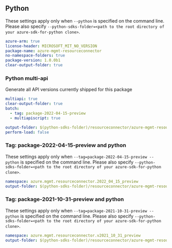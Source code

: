 ## Python

These settings apply only when `--python` is specified on the command line.
Please also specify `--python-sdks-folder=<path to the root directory of your azure-sdk-for-python clone>`.

``` yaml $(python)
azure-arm: true
license-header: MICROSOFT_MIT_NO_VERSION
package-name: azure-mgmt-resourceconnector
no-namespace-folders: true
package-version: 1.0.0b1
clear-output-folder: true
```

### Python multi-api

Generate all API versions currently shipped for this package

```yaml $(python)
multiapi: true
clear-output-folder: true
batch:
  - tag: package-2022-04-15-preview
  - multiapiscript: true
```

``` yaml $(multiapiscript)
output-folder: $(python-sdks-folder)/resourceconnector/azure-mgmt-resourceconnector/azure/mgmt/resourceconnector/
perform-load: false
```

### Tag: package-2022-04-15-preview and python

These settings apply only when `--tag=package-2022-04-15-preview --python` is specified on the command line.
Please also specify `--python-sdks-folder=<path to the root directory of your azure-sdk-for-python clone>`.

``` yaml $(tag) == 'package-2022-04-15-preview'
namespace: azure.mgmt.resourceconnector.2022_04_15_preview
output-folder: $(python-sdks-folder)/resourceconnector/azure-mgmt-resourceconnector/azure/mgmt/resourceconnector/2022_04_15_preview
```

### Tag: package-2021-10-31-preview and python

These settings apply only when `--tag=package-2021-10-31-preview --python` is specified on the command line.
Please also specify `--python-sdks-folder=<path to the root directory of your azure-sdk-for-python clone>`.

``` yaml $(tag) == 'package-2021-10-31-preview'
namespace: azure.mgmt.resourceconnector.v2021_10_31_preview
output-folder: $(python-sdks-folder)/resourceconnector/azure-mgmt-resourceconnector/azure/mgmt/resourceconnector/v2021_10_31_preview
```


